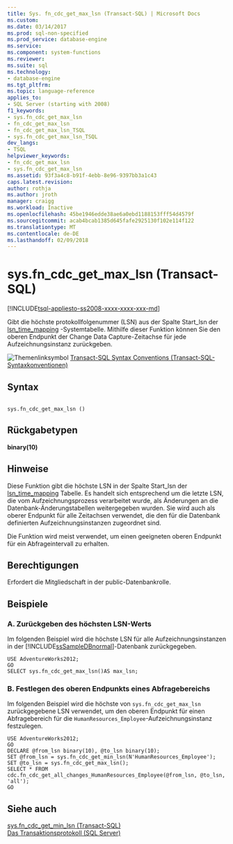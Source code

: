 ```yaml
---
title: Sys. fn_cdc_get_max_lsn (Transact-SQL) | Microsoft Docs
ms.custom: 
ms.date: 03/14/2017
ms.prod: sql-non-specified
ms.prod_service: database-engine
ms.service: 
ms.component: system-functions
ms.reviewer: 
ms.suite: sql
ms.technology:
- database-engine
ms.tgt_pltfrm: 
ms.topic: language-reference
applies_to:
- SQL Server (starting with 2008)
f1_keywords:
- sys.fn_cdc_get_max_lsn
- fn_cdc_get_max_lsn
- fn_cdc_get_max_lsn_TSQL
- sys.fn_cdc_get_max_lsn_TSQL
dev_langs:
- TSQL
helpviewer_keywords:
- fn_cdc_get_max_lsn
- sys.fn_cdc_get_max_lsn
ms.assetid: 93f3a4c8-b91f-4ebb-8e96-9397bb3a1c43
caps.latest.revision: 
author: rothja
ms.author: jroth
manager: craigg
ms.workload: Inactive
ms.openlocfilehash: 45be1946edde38ae6a0ebd1188153fff54d4579f
ms.sourcegitcommit: acab4bcab1385d645fafe2925130f102e114f122
ms.translationtype: MT
ms.contentlocale: de-DE
ms.lasthandoff: 02/09/2018
---
```

# <a name="sysfncdcgetmaxlsn-transact-sql"></a>sys.fn_cdc_get_max_lsn (Transact-SQL)
[!INCLUDE[tsql-appliesto-ss2008-xxxx-xxxx-xxx-md](../../includes/tsql-appliesto-ss2008-xxxx-xxxx-xxx-md.md)]

  Gibt die höchste protokollfolgenummer (LSN) aus der Spalte Start_lsn der [lsn_time_mapping](../../relational-databases/system-tables/cdc-lsn-time-mapping-transact-sql.md) -Systemtabelle. Mithilfe dieser Funktion können Sie den oberen Endpunkt der Change Data Capture-Zeitachse für jede Aufzeichnungsinstanz zurückgeben.  
  
 ![Themenlinksymbol](../../database-engine/configure-windows/media/topic-link.gif "Topic link icon") [Transact-SQL Syntax Conventions (Transact-SQL-Syntaxkonventionen)](../../t-sql/language-elements/transact-sql-syntax-conventions-transact-sql.md)  
  
## <a name="syntax"></a>Syntax  
  
```  
  
sys.fn_cdc_get_max_lsn ()  
```  
  
## <a name="return-types"></a>Rückgabetypen  
 **binary(10)**  
  
## <a name="remarks"></a>Hinweise  
 Diese Funktion gibt die höchste LSN in der Spalte Start_lsn der [lsn_time_mapping](../../relational-databases/system-tables/cdc-lsn-time-mapping-transact-sql.md) Tabelle. Es handelt sich entsprechend um die letzte LSN, die vom Aufzeichnungsprozess verarbeitet wurde, als Änderungen an die Datenbank-Änderungstabellen weitergegeben wurden. Sie wird auch als oberer Endpunkt für alle Zeitachsen verwendet, die den für die Datenbank definierten Aufzeichnungsinstanzen zugeordnet sind.  
  
 Die Funktion wird meist verwendet, um einen geeigneten oberen Endpunkt für ein Abfrageintervall zu erhalten.  
  
## <a name="permissions"></a>Berechtigungen  
 Erfordert die Mitgliedschaft in der public-Datenbankrolle.  
  
## <a name="examples"></a>Beispiele  
  
### <a name="a-returning-the-maximum-lsn-value"></a>A. Zurückgeben des höchsten LSN-Werts  
 Im folgenden Beispiel wird die höchste LSN für alle Aufzeichnungsinstanzen in der [!INCLUDE[ssSampleDBnormal](../../includes/sssampledbnormal-md.md)]-Datenbank zurückgegeben.  
  
```  
USE AdventureWorks2012;  
GO  
SELECT sys.fn_cdc_get_max_lsn()AS max_lsn;  
```  
  
### <a name="b-setting-the-high-endpoint-of-a-query-range"></a>B. Festlegen des oberen Endpunkts eines Abfragebereichs  
 Im folgenden Beispiel wird die höchste von `sys.fn_cdc_get_max_lsn` zurückgegebene LSN verwendet, um den oberen Endpunkt für einen Abfragebereich für die `HumanResources_Employee`-Aufzeichnungsinstanz festzulegen.  
  
```  
USE AdventureWorks2012;  
GO  
DECLARE @from_lsn binary(10), @to_lsn binary(10);  
SET @from_lsn = sys.fn_cdc_get_min_lsn(N'HumanResources_Employee');  
SET @to_lsn = sys.fn_cdc_get_max_lsn();  
SELECT * FROM cdc.fn_cdc_get_all_changes_HumanResources_Employee(@from_lsn, @to_lsn, 'all');  
GO  
```  
  
## <a name="see-also"></a>Siehe auch  
 [sys.fn_cdc_get_min_lsn &#40;Transact-SQL&#41;](../../relational-databases/system-functions/sys-fn-cdc-get-min-lsn-transact-sql.md)   
 [Das Transaktionsprotokoll &#40;SQL Server&#41;](../../relational-databases/logs/the-transaction-log-sql-server.md)  
  
  
